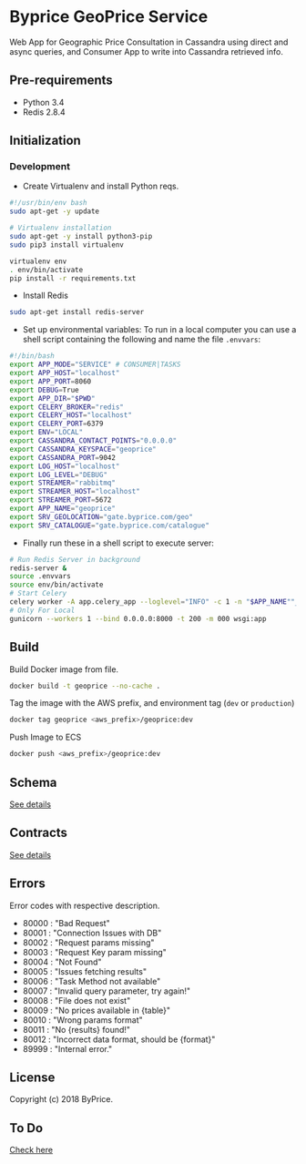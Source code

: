 # Byprice GeoPrice Service

Web App for Geographic Price Consultation in Cassandra using  direct and async queries, and Consumer App to write into Cassandra retrieved info.

## Pre-requirements

- Python 3.4
- Redis 2.8.4

## Initialization

### Development

- Create Virtualenv and install Python reqs.

```bash
#!/usr/bin/env bash
sudo apt-get -y update

# Virtualenv installation
sudo apt-get -y install python3-pip
sudo pip3 install virtualenv

virtualenv env
. env/bin/activate
pip install -r requirements.txt
```

- Install Redis

```bash
sudo apt-get install redis-server
```

- Set up environmental variables: To run in a local computer you can use a shell script containing the following and name the file `.envvars`:

```bash
#!/bin/bash
export APP_MODE="SERVICE" # CONSUMER|TASKS
export APP_HOST="localhost"
export APP_PORT=8060
export DEBUG=True
export APP_DIR="$PWD"
export CELERY_BROKER="redis"
export CELERY_HOST="localhost"
export CELERY_PORT=6379
export ENV="LOCAL"
export CASSANDRA_CONTACT_POINTS="0.0.0.0"
export CASSANDRA_KEYSPACE="geoprice"
export CASSANDRA_PORT=9042
export LOG_HOST="localhost"
export LOG_LEVEL="DEBUG"
export STREAMER="rabbitmq"
export STREAMER_HOST="localhost"
export STREAMER_PORT=5672
export APP_NAME="geoprice"
export SRV_GEOLOCATION="gate.byprice.com/geo"
export SRV_CATALOGUE="gate.byprice.com/catalogue"
```

- Finally run these in a shell script to execute server:

```bash
# Run Redis Server in background
redis-server &
source .envvars
source env/bin/activate
# Start Celery
celery worker -A app.celery_app --loglevel="INFO" -c 1 -n "$APP_NAME""_""$RANDOM"
# Only For Local
gunicorn --workers 1 --bind 0.0.0.0:8000 -t 200 -m 000 wsgi:app
```

## Build

Build Docker image from file.

```bash
docker build -t geoprice --no-cache .
```

Tag the image with the AWS prefix, and environment tag (`dev` or `production`)

```bash
docker tag geoprice <aws_prefix>/geoprice:dev
```

Push Image to ECS

```bash
docker push <aws_prefix>/geoprice:dev
```

## Schema 

[See details](./schema.cql)


## Contracts

[See details](./CONTRACTS.md)

## Errors

Error codes with respective description.

- 80000 : "Bad Request"
- 80001 : "Connection Issues with DB"
- 80002 : "Request params missing"
- 80003 : "Request Key param missing"
- 80004 : "Not Found"
- 80005 : "Issues fetching results"
- 80006 : "Task Method not available"
- 80007 : "Invalid query parameter, try again!"
- 80008 : "File does not exist"
- 80009 : "No prices available in {table}"
- 80010 : "Wrong params format"
- 80011 : "No {results} found!"
- 80012 : "Incorrect data format, should be {format}"
- 89999 : "Internal error."

## License

Copyright (c) 2018 ByPrice.

## To Do

[Check here](./NOTES.md)
